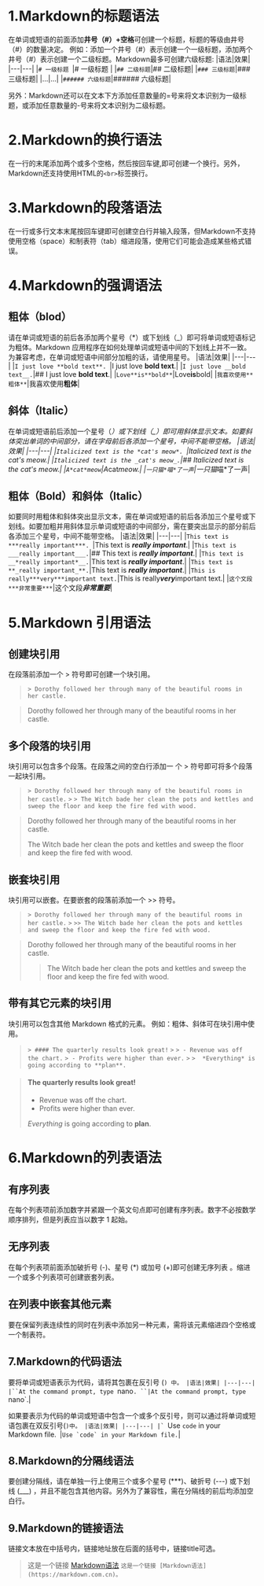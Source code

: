 # 1.Markdown的标题语法
在单词或短语的前面添加**井号（#）+空格**可创建一个标题，标题的等级由井号（#）的数量决定。
例如：添加一个井号（#）表示创建一个一级标题，添加两个井号（#）表示创建一个二级标题。Markdown最多可创建六级标题:
|语法|效果|
|---|---|
|``# 一级标题 ``|# 一级标题 |
|``## 二级标题``|## 二级标题|
|``### 三级标题``|### 三级标题|
|...|...|
|``###### 六级标题``|###### 六级标题|

另外：Markdown还可以在文本下方添加任意数量的=号来将文本识别为一级标题，或添加任意数量的-号来将文本识别为二级标题。
# 2.Markdown的换行语法
在一行的末尾添加两个或多个空格，然后按回车键,即可创建一个换行。另外，Markdown还支持使用HTML的`<br>`标签换行。
# 3.Markdown的段落语法
在一行或多行文本末尾按回车键即可创建空白行并输入段落，但Markdown不支持使用空格（space）和制表符（tab）缩进段落，使用它们可能会造成某些格式错误。
# 4.Markdown的强调语法
## 粗体（blod）
请在单词或短语的前后各添加两个星号（*）或下划线（_）即可将单词或短语标记为粗体。Markdown 应用程序在如何处理单词或短语中间的下划线上并不一致。为兼容考虑，在单词或短语中间部分加粗的话，请使用星号。
|语法|效果|
|---|---|
|``I just love **bold text**. ``|I just love **bold text**.|
|``I just love __bold text__.``|## I just love __bold text__.|
|``Love**is**bold**``|Love**is**bold|
|``我喜欢使用**粗体**``|我喜欢使用**粗体**|
## 斜体（Italic）
在单词或短语前后添加一个星号（*）或下划线（_）即可用斜体显示文本。如要斜体突出单词的中间部分，请在字母前后各添加一个星号，中间不能带空格。
|语法|效果|
|---|---|
|``Italicized text is the *cat's meow*. ``|Italicized text is the *cat's meow*.|
|``Italicized text is the _cat's meow_.``|## Italicized text is the _cat's meow_.|
|``A*cat*meow``|A*cat*meow.|
|``一只猫*喵*了一声``|一只猫*喵*了一声|
## 粗体（Bold）和斜体（Italic）
如要同时用粗体和斜体突出显示文本，需在单词或短语的前后各添加三个星号或下划线。如要加粗并用斜体显示单词或短语的中间部分，需在要突出显示的部分前后各添加三个星号，中间不能带空格。
|语法|效果|
|---|---|
|``This text is ***really important***. ``|This text is ***really important***.|
|``This text is ___really important___.``|## This text is ___really important___.|
|``This text is __*really important*__.``|This text is __*really important*__.|
|``This text is **_really important_**.``|This text is **_really important_**.|
|``This is really***very***important text.``|This is really***very***important text.|
|``这个文段***非常重要***``|这个文段***非常重要***|
# 5.Markdown 引用语法
## 创建块引用
在段落前添加一个 > 符号即可创建一个块引用。
>``> Dorothy followed her through many of the beautiful rooms in her castle.``

> Dorothy followed her through many of the beautiful rooms in her castle.
## 多个段落的块引用
块引用可以包含多个段落。在段落之间的空白行添加一
个 > 符号即可将多个段落一起块引用。
>``> Dorothy followed her through many of the beautiful rooms in her castle.``
>``>``
>``> The Witch bade her clean the pots and kettles and sweep the floor and keep the fire fed with wood.``

> Dorothy followed her through many of the beautiful rooms in her castle.
>
> The Witch bade her clean the pots and kettles and sweep the floor and keep the fire fed with wood.
## 嵌套块引用
块引用可以嵌套。在要嵌套的段落前添加一个 >> 符号。
>``> Dorothy followed her through many of the beautiful rooms in her castle.``
``>``
``>> The Witch bade her clean the pots and kettles and sweep the floor and keep the fire fed with wood.``

> Dorothy followed her through many of the beautiful rooms in her castle.
>
>> The Witch bade her clean the pots and kettles and sweep the floor and keep the fire fed with wood.
## 带有其它元素的块引用
块引用可以包含其他 Markdown 格式的元素。
例如：粗体、斜体可在块引用中使用。
>``> #### The quarterly results look great!``
>``>``
>``> - Revenue was off the chart.``
>``> - Profits were higher than ever.``
>``>``
>``>  *Everything* is going according to **plan**.``

> #### The quarterly results look great!
>
> - Revenue was off the chart.
> - Profits were higher than ever.
>
>  *Everything* is going according to **plan**.
# 6.Markdown的列表语法
## 有序列表
在每个列表项前添加数字并紧跟一个英文句点即可创建有序列表。数字不必按数学顺序排列，但是列表应当以数字 1 起始。

## 无序列表
在每个列表项前面添加破折号 (-)、星号 (*) 或加号 (+)即可创建无序列表 。缩进一个或多个列表项可创建嵌套列表。
## 在列表中嵌套其他元素
要在保留列表连续性的同时在列表中添加另一种元素，需将该元素缩进四个空格或一个制表符。
## 7.Markdown的代码语法
要将单词或短语表示为代码，请将其包裹在反引号 (`) 中。
|语法|效果|
|---|---|
|``At the command prompt, type `nano`. ``|At the command prompt, type `nano`.|

如果要表示为代码的单词或短语中包含一个或多个反引号，则可以通过将单词或短语包裹在双反引号(``)中。
|语法|效果|
|---|---|
|` ``Use `code` in your Markdown file.`` ``|``Use `code` in your Markdown file.``|
## 8.Markdown的分隔线语法
要创建分隔线，请在单独一行上使用三个或多个星号 (***)、破折号 (---) 或下划线 (___) ，并且不能包含其他内容。另外为了兼容性，需在分隔线的前后均添加空白行。
## 9.Markdown的链接语法
链接文本放在中括号内，链接地址放在后面的括号中，链接title可选。

>这是一个链接 [Markdown语法](https://markdown.com.cn)
>``这是一个链接 [Markdown语法](https://markdown.com.cn)。``